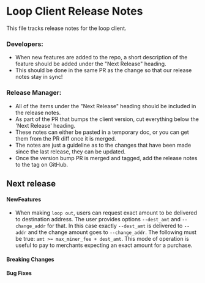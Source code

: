 # Loop Client Release Notes
This file tracks release notes for the loop client. 

### Developers: 
* When new features are added to the repo, a short description of the feature should be added under the "Next Release" heading.
* This should be done in the same PR as the change so that our release notes stay in sync!

### Release Manager: 
* All of the items under the "Next Release" heading should be included in the release notes.
* As part of the PR that bumps the client version, cut everything below the 'Next Release' heading. 
* These notes can either be pasted in a temporary doc, or you can get them from the PR diff once it is merged. 
* The notes are just a guideline as to the changes that have been made since the last release, they can be updated.
* Once the version bump PR is merged and tagged, add the release notes to the tag on GitHub.

## Next release

#### NewFeatures

* When making `loop out`, users can request exact amount to be delivered
  to destination address. The user provides options `--dest_amt` and `--change_addr`
  for that. In this case exactly `--dest_amt` is delivered to `--addr` and the change
  amount goes to `--change_addr`. The following must be true: `amt >= max_miner_fee + dest_amt`.
  This mode of operation is useful to pay to merchants expecting an exact amount for a purchase.

#### Breaking Changes

#### Bug Fixes
